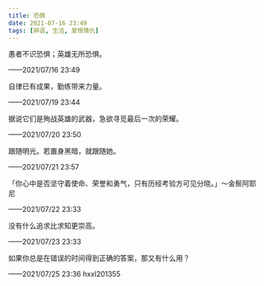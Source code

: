 ```yaml
---
title: 恐惧
date: 2021-07-16 23:49
tags: [碎语, 生活, 爱恨情仇]
---
```


愚者不识恐惧；英雄无所恐惧。

——2021/07/16 23:49

自律已有成果，勤练带来力量。

——2021/07/19 23:44

据说它们是殉战英雄的武器，急欲寻觅最后一次的荣耀。

——2021/07/20 23:50

跟随明光。若置身黑暗，就跟随她。

——2021/07/21 23:57

「你心中是否坚守着使命、荣誉和勇气，只有历经考验方可见分晓。」～金鬃阿耶尼

——2021/07/22 23:33

没有什么追求比求知更崇高。

——2021/07/23 23:33

如果你总是在错误的时间得到正确的答案，那又有什么用？

——2021/07/25 23:36 hxxl201355
